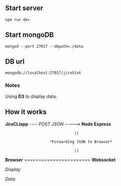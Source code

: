 ## Start server ##

 `npm run dev`

## Start mongoDB ##

 `mongod --port 27017 --dbpath=./data`

## DB url ##

 `mongodb://localhost:27017/jiraStat`

### Notes ###

Using **D3** to display data;


## How it works ##


**JiraCLIapp** ---- *POST JSON* -----> **Node Express**

                                   ||

                        *Forwarding JSON to Browser*

                                   ||

**Browser** ======================= **Websocket**

*Display*

*Data*